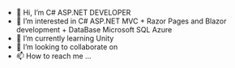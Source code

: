 - 👋 Hi, I’m C# ASP.NET DEVELOPER
- 👀 I’m interested in C# ASP.NET MVC + Razor Pages and Blazor development + DataBase Microsoft SQL Azure
- 🌱 I’m currently learning Unity 
- 💞️ I’m looking to collaborate on 
- 📫 How to reach me ...

<!---
yuriydev1/yuriydev1 is a ✨ special ✨ repository because its `README.md` (this file) appears on your GitHub profile.
You can click the Preview link to take a look at your changes.
--->
